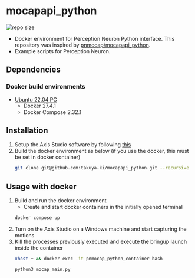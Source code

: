 # mocapapi_python

![repo size](https://img.shields.io/github/repo-size/takuya-ki/mocapapi_python)

- Docker environment for Perception Neuron Python interface. This repository was inspired by [pnmocap/mocapapi_python](https://github.com/pnmocap/mocapapi_python).
- Example scripts for Perception Neuron.

## Dependencies

### Docker build environments

- [Ubuntu 22.04 PC](https://ubuntu.com/certified/laptops?q=&limit=20&vendor=Dell&vendor=Lenovo&vendor=HP&release=22.04+LTS)
  - Docker 27.4.1
  - Docker Compose 2.32.1

## Installation

1. Setup the Axis Studio software by following [this](https://github.com/pnmocap/mocap_ros_py?tab=readme-ov-file#configure-the-motion-capture-software-axis-studio)
2. Build the docker environment as below (if you use the docker, this must be set in docker container)  
    ```bash
    git clone git@github.com:takuya-ki/mocapapi_python.git --recursive --depth 1 && cd mocapapi_python && COMPOSE_DOCKER_CLI_BUILD=1 DOCKER_BUILDKIT=1 docker compose build --no-cache --parallel  
    ```

## Usage with docker

1. Build and run the docker environment
    - Create and start docker containers in the initially opened terminal
    ```bash
    docker compose up
    ```
2. Turn on the Axis Studio on a Windows machine and start capturing the motions
3. Kill the processes previously executed and execute the bringup launch inside the container
    ```bash
    xhost + && docker exec -it pnmocap_python_container bash
    ```
    ```bash
    python3 mocap_main.py
    ```
